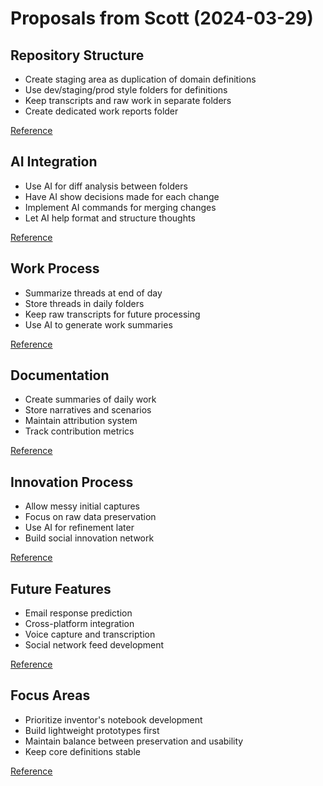# Proposals from Scott (2024-03-29)

## Repository Structure
- Create staging area as duplication of domain definitions
- Use dev/staging/prod style folders for definitions
- Keep transcripts and raw work in separate folders
- Create dedicated work reports folder

[Reference](markdown:inventor-notebook/raw/transcripts/2024-11-28%20model%20context%20protocol%20integration.md)


## AI Integration
- Use AI for diff analysis between folders
- Have AI show decisions made for each change
- Implement AI commands for merging changes
- Let AI help format and structure thoughts

[Reference](markdown:inventor-notebook/raw/transcripts/2024-11-28%20model%20context%20protocol%20integration.md)


## Work Process
- Summarize threads at end of day
- Store threads in daily folders
- Keep raw transcripts for future processing
- Use AI to generate work summaries

[Reference](markdown:inventor-notebook/raw/transcripts/2024-11-28%20model%20context%20protocol%20integration.md)


## Documentation
- Create summaries of daily work
- Store narratives and scenarios
- Maintain attribution system
- Track contribution metrics

[Reference](markdown:inventor-notebook/raw/transcripts/2024-11-28%20model%20context%20protocol%20integration.md)


## Innovation Process
- Allow messy initial captures
- Focus on raw data preservation
- Use AI for refinement later
- Build social innovation network

[Reference](markdown:inventor-notebook/raw/transcripts/2024-11-28%20model%20context%20protocol%20integration.md)


## Future Features
- Email response prediction
- Cross-platform integration
- Voice capture and transcription
- Social network feed development

[Reference](markdown:inventor-notebook/raw/transcripts/2024-11-28%20model%20context%20protocol%20integration.md)


## Focus Areas
- Prioritize inventor's notebook development
- Build lightweight prototypes first
- Maintain balance between preservation and usability
- Keep core definitions stable

[Reference](markdown:inventor-notebook/raw/transcripts/2024-11-28%20model%20context%20protocol%20integration.md)

